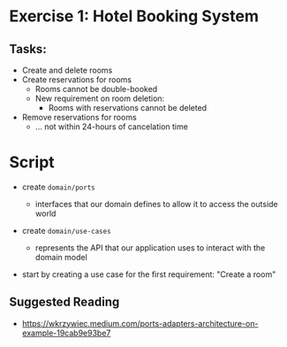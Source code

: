 

# Exercise 1: Hotel Booking System

## Tasks:
- Create and delete rooms
- Create reservations for rooms
  - Rooms cannot be double-booked
  - New requirement on room deletion:
    - Rooms with reservations cannot be deleted
- Remove reservations for rooms
  - ... not within 24-hours of cancelation time



# Script #

- create `domain/ports`
  - interfaces that our domain defines to allow it to access the outside world
- create `domain/use-cases`
  - represents the API that our application uses to interact with the domain model

- start by creating a use case for the first requirement: "Create a room"


## Suggested Reading ##
- https://wkrzywiec.medium.com/ports-adapters-architecture-on-example-19cab9e93be7